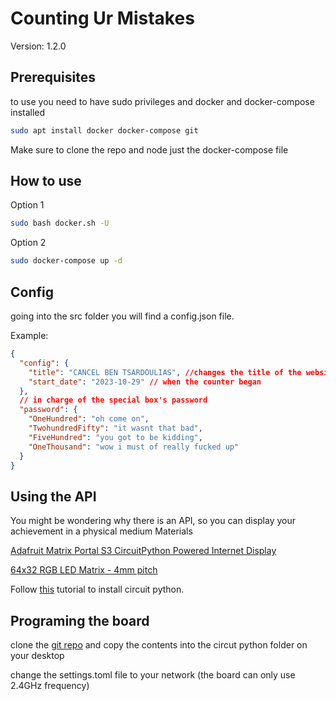# Counting Ur Mistakes
Version: 1.2.0

## Prerequisites
to use you need to have sudo privileges and docker and docker-compose installed
```sh
sudo apt install docker docker-compose git
```
Make sure to clone the repo and node just the docker-compose file

## How to use
Option 1

```sh
sudo bash docker.sh -U
```

Option 2
```sh
sudo docker-compose up -d
```

## Config

going into the src folder you will find a config.json file.

Example:
```json
{
  "config": {
    "title": "CANCEL BEN TSARDOULIAS", //changes the title of the website
    "start_date": "2023-10-29" // when the counter began
  },
  // in charge of the special box's password
  "password": { 
    "OneHundred": "oh come on",
    "TwohundredFifty": "it wasnt that bad",
    "FiveHundred": "you got to be kidding",
    "OneThousand": "wow i must of really fucked up"
  }
}
```

## Using the API
You might be wondering why there is an API, so you can display your achievement in a physical medium Materials 

[Adafruit Matrix Portal S3 CircuitPython Powered Internet Display](https://www.adafruit.com/product/5778)

[64x32 RGB LED Matrix - 4mm pitch](https://www.adafruit.com/product/2278)

Follow [this](https://learn.adafruit.com/adafruit-matrixportal-s3/install-circuitpython) tutorial to install circuit python.

## Programing the board

clone the [git repo](https://github.com/TIBTHINK/cbt_board) and copy the contents into the circut python folder on your desktop

change the settings.toml file to your network (the board can only use 2.4GHz frequency)


